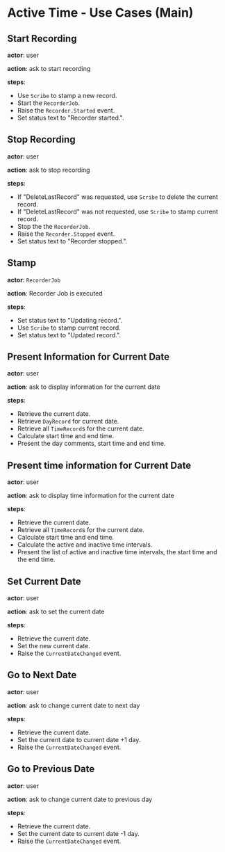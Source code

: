 # Active Time - Use Cases (Main)

## Start Recording

**actor**: user

**action**: ask to start recording

**steps**:

- Use `Scribe` to stamp a new record.
- Start the `RecorderJob`.
- Raise the `Recorder.Started` event.
- Set status text to "Recorder started.".

## Stop Recording

**actor**: user

**action**: ask to stop recording

**steps**:

- If "DeleteLastRecord" was requested, use `Scribe` to delete the current record.
- If "DeleteLastRecord" was not requested, use `Scribe` to stamp current record.
- Stop the the `RecorderJob`.
- Raise the `Recorder.Stopped` event.
- Set status text to "Recorder stopped.".

## Stamp

**actor**: `RecorderJob`

**action**: Recorder Job is executed

**steps**:

- Set status text to "Updating record.".
- Use `Scribe` to stamp current record.
- Set status text to "Updated record.".

## Present Information for Current Date 

**actor**: user

**action**: ask to display information for the current date

**steps**:

- Retrieve the current date.
- Retrieve `DayRecord` for current date.
- Retrieve all `TimeRecord`s for the current date.
- Calculate start time and end time.
- Present the day comments, start time and end time.

## Present time information for Current Date 

**actor**: user

**action**: ask to display time information for the current date

**steps**:

- Retrieve the current date.
- Retrieve all `TimeRecord`s for the current date.
- Calculate start time and end time.
- Calculate the active and inactive time intervals.
- Present the list of active and inactive time intervals, the start time and the end time.

## Set Current Date

**actor**: user

**action**: ask to set the current date

**steps**:

- Retrieve the current date.
- Set the new current date.
- Raise the `CurrentDateChanged` event.

## Go to Next Date

**actor**: user

**action**: ask to change current date to next day

**steps**:

- Retrieve the current date.
- Set the current date to current date +1 day.
- Raise the `CurrentDateChanged` event.

## Go to Previous Date

**actor**: user

**action**: ask to change current date to previous day

**steps**:

- Retrieve the current date.
- Set the current date to current date -1 day.
- Raise the `CurrentDateChanged` event.

